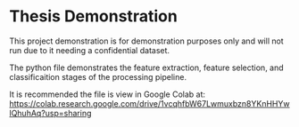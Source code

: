 # Thesis Demonstration

This project demonstration is for demonstration purposes only and will not run due to it needing a confidential dataset.

The python file demonstrates the feature extraction, feature selection, and classificaition stages of the processing pipeline. 

It is recommended the file is view in Google Colab at: https://colab.research.google.com/drive/1vcqhfbW67Lwmuxbzn8YKnHHYwlQhuhAq?usp=sharing
